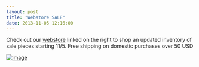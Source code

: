 ```yaml
---
layout: post
title: "Webstore SALE"
date: 2013-11-05 12:16:00
---
```


<p>Check out our <a href="http://store.castequality.com" target="_blank">webstore</a> linked on the right to shop an updated inventory of sale pieces starting 11/5. Free shipping on domestic purchases over 50 USD</p>
<p><a href="http://store.castequality.com"><img alt="image" src="http://media.tumblr.com/8057f8ab27b742e86439ff3bca6cf9c6/tumblr_inline_mvsi234nnt1rf4blg.png"/></a></p>
